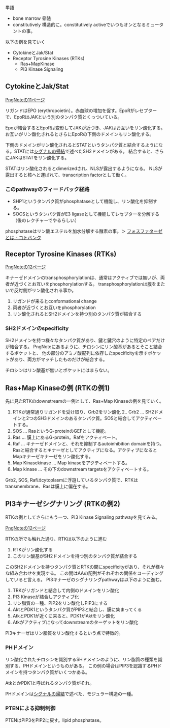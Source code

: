 単語

- bone marrow 骨髄
- constitutively 構造的に。constitutively activeでいつもオンとなるミュータントの事。

以下の例を見ていく

- CytokineとJak/Stat
- Receptor Tyrosine Kinases (RTKs)
   - Ras+MapKinase
   - PI3 Kinase Signaling

## CytokineとJak/Stat

[PngNoteの11ページ](https://karino2.github.io/ImageGallery/CellBiology706x.html#lg=1&slide=10)

リガンドはEPO (erythropoietin）。赤血球の増加を促す。EpoRがレセプターで、EpoRはJAKという別のタンパク質とくっついている。

Epoが結合するとEpoRは変形してJAKが近づき、JAKはお互いをリン酸化する。お互いがリン酸化されるとさらにEpoRの下側のドメインもリン酸化する。

下側のドメインがリン酸化されるとSTATというタンパク質と結合するようになる。STATには[シグナルの帰結](シグナルの帰結.md)で述べたSH2ドメインがある。
結合すると、さらにJAKはSTATをリン酸化する。

STATはリン酸化されるとdimerizedされ、NLSが露出するようになる。
NLSが露出すると核へと運ばれて、transcription factorとして働く。

### このpathwayのフィードバック経路

- SHP1というタンパク質がphosphataseとして機能し、リン酸化を抑制する。 
- SOCSというタンパク質がE3 ligaseとして機能してレセプターを分解する（後のレクチャーでやるらしい）

phosphataseはリン酸エステルを加水分解する酵素の事。＞ [フォスファターゼとは - コトバンク](https://kotobank.jp/word/%E3%83%95%E3%82%A9%E3%82%B9%E3%83%95%E3%82%A1%E3%82%BF%E3%83%BC%E3%82%BC-616506)

## Receptor Tyrosine Kinases (RTKs)

[PngNoteの12ページ](https://karino2.github.io/ImageGallery/CellBiology706x.html#lg=1&slide=11)

キナーゼドメインのtransphosphorylationは、通常はアクティブでは無いが、両者が近づくとお互いをphosphorylationする。
transphosphorylationは膜をまたいで反対側がリン酸化される事か。

1. リガンドが来るとconformational change
2. 両者が近づくとお互いをphosphorylation
3. リン酸化されるとSH2ドメインを持つ別のタンパク質が結合する

### SH2ドメインのspecificity

SH2ドメインを持つ様々なタンパク質があり、鍵と鍵穴のように特定のペアだけが結合する。
PngNoteにあるように、チロシンにリン酸基があるとそこと結合するポケットと、
他の部分のアミノ酸配列に依存したspecificityを示すポケットがあり、両方がマッチしたものだけが結合する。

チロシンはリン酸基が無いとポケットにはまらない。

## Ras+Map Kinaseの例 (RTKの例1)

先に見たRTKのdownstreamの一例として、Ras+Map Kinaseの例を見ていく。

1. RTKが通常通りリガンドを受け取り、Grb2をリン酸化
2.. Grb2 ... SH2ドメインと2つのSH3ドメインのあるタンパク質。SOSと結合してアクティベートする。
3. SOS ... RasというG-proteinのGEFとして機能。
4. Ras ... 膜上にあるG-protein。Rafをアクティベート。
5. Raf ... キナーゼドメインと、それを抑制するautoinhibition domainを持つ。Rasと結合するとキナーゼとしてアクティブになる。アクティブになるとMapキナーゼキナーゼをリン酸化する。
6. Map Kinasekinase ... Map kinaseをアクティベートする。
7. Map kinase ... その下のdownstream targetsをアクティベートする。

Grb2, SOS, Rafはcytoplasmに浮遊しているタンパク質で、RTKはtransmembrane、Rasは膜上に偏在する。

## PI3キナーゼシグナリング (RTKの例2)

RTKの例としてさらにもう一つ、PI3 Kinase Signaling pathwayを見てみる。

[PngNoteの12ページ](https://karino2.github.io/ImageGallery/CellBiology706x.html#lg=1&slide=11)

RTKの所でも触れた通り、RTKは以下のように進む

1. RTKがリン酸化する
2. このリン酸基がSH2ドメインを持つ別のタンパク質が結合する

このSH2ドメインを持つタンパク質とRTKの間にspecificityがあり、それが様々な組み合わせを実現する。
この間はAAの配列がそれぞれの関係をコーディングしていると言える。
PI3キナーゼのシグナリングpathwayは以下のように進む。

1. TRKがリガンドと結合して内側のドメインをリン酸化
2. PI3 Kinaseが結合しアクティブ化
3. リン脂質の一種、PIP2をリン酸化しPIP3にする
4. AktとPDK1というタンパク質がPIP3と結合し、膜に集まってくる
5. AtkとPDK1が近くに来ると、PDK1がAktをリン酸化
6. Atkがアクティブになってdownstreamのターゲットをリン酸化

PI3キナーゼはリン脂質をリン酸化するという点で特徴的。

### PHドメイン

リン酸化されたチロシンを識別するSHドメインのように、リン脂質の種類を識別する、PHドメインというものがある。
この例の場合はPIP3を認識するPHドメインを持つタンパク質がいくつかある。

AtkとかPDK1と呼ばれるタンパク質がそれ。

PHドメインは[シグナルの帰結](シグナルの帰結.md)で述べた、モジュラー構造の一種。

### PTENによる抑制制御

PTENはPIP3をPIP2に戻す。lipid phosphatase。